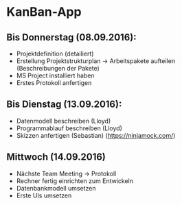 # KanBan-App

## Bis Donnerstag (08.09.2016):

- Projektdefinition (detailiert)
- Erstellung Projektstrukturplan -> Arbeitspakete aufteilen (Beschreibungen der Pakete)
- MS Project installiert haben
- Erstes Protokoll anfertigen

## Bis Dienstag (13.09.2016):

- Datenmodell beschreiben (Lloyd)
- Programmablauf beschreiben (Lloyd)
- Skizzen anfertigen (Sebastian) (https://ninjamock.com/)

## Mittwoch (14.09.2016)

- Nächste Team Meeting -> Protokoll
- Rechner fertig einrichten zum Entwickeln
- Datenbankmodell umsetzen
- Erste UIs umsetzen
